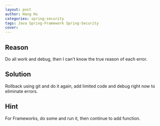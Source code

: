 ```yaml
---
layout: post
author: Hang Hu
categories: spring-security
tags: Java Spring-Framework Spring-Security 
cover: 
---
```


## Reason

Do all work and debug, then I can't know the true reason of each error.

## Solution

Rollback using git and do it again, add limited code and debug right now to eliminate errors.

## Hint 

For Frameworks, do some and run it, then continue to add function.
